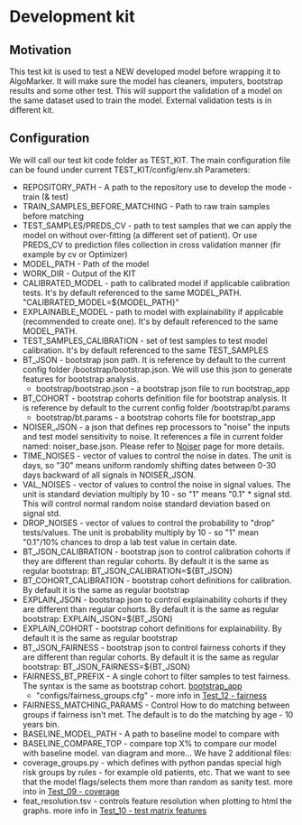 # Development kit

## Motivation
This test kit is used to test a NEW developed model before wrapping it to AlgoMarker.
It will make sure the model has cleaners, imputers, bootstrap results and some other test.
This will support the validation of a model on the same dataset used to train the model. External validation tests is in different kit.

## Configuration
We will call our test kit code folder as TEST_KIT.
The main configuration file can be found under current TEST_KIT/config/env.sh
Parameters:

- REPOSITORY_PATH - A path to the repository use to develop the mode - train (& test)
- TRAIN_SAMPLES_BEFORE_MATCHING - Path to raw train samples before matching
- TEST_SAMPLES/PREDS_CV - path to test samples that we can apply the model on without over-fitting (a different set of patient). Or use PREDS_CV to prediction files collection in cross validation manner (fir example by cv or Optimizer)
- MODEL_PATH - Path of the model
- WORK_DIR - Output of the KIT
- CALIBRATED_MODEL - path to calibrated model if applicable calibration tests. It's by default referenced to the same MODEL_PATH. "CALIBRATED_MODEL=${MODEL_PATH}"
- EXPLAINABLE_MODEL - path to model with explainability if applicable (recommended to create one). It's by default referenced to the same MODEL_PATH.
- TEST_SAMPLES_CALIBRATION - set of test samples to test model calibration. It's by default referenced to the same TEST_SAMPLES
- BT_JSON - bootstrap json path. It is reference by default to the current config folder /bootstrap/bootstrap.json. We will use this json to generate features for bootstrap analysis.
    - bootstrap/bootstrap.json - a bootstrap json file to run bootstrap_app
- BT_COHORT - bootstrap cohorts definition file for bootstrap analysis. It is reference by default to the current config folder /bootstrap/bt.params
    - bootstrap/bt.params - a bootstrap cohorts file for bootstrap_app
- NOISER_JSON - a json that defines rep processors to "noise" the inputs and test model sensitivity to noise. It references a file in current folder named: noiser_base.json. Please refer to [Noiser](../../../../Infrastructure%20C%20Library/01.Rep%20Processors%20Practical%20Guide/Noiser.md) page for more details.
- TIME_NOISES - vector of values to control the noise in dates. The unit is days, so "30" means uniform randomly shifting dates between 0-30 days backward of all signals in NOISER_JSON.
- VAL_NOISES - vector of values to control the noise in signal values. The unit is standard deviation multiply by 10 - so "1" means "0.1" * signal std. This will control normal random noise standard deviation based on signal std.
- DROP_NOISES - vector of values to control the probability to "drop" tests/values. The unit is probability multiply by 10 - so "1" mean "0.1"/10% chances to drop a lab test value in certain date.
- BT_JSON_CALIBRATION - bootstrap json to control calibration cohorts if they are different than regular cohorts. By default it is the same as regular bootstrap: BT_JSON_CALIBRATION=${BT_JSON}
- BT_COHORT_CALIBRATION - bootstrap cohort definitions for calibration. By default it is the same as regular bootstrap
- EXPLAIN_JSON - bootstrap json to control explainability cohorts if they are different than regular cohorts. By default it is the same as regular bootstrap: EXPLAIN_JSON=${BT_JSON}
- EXPLAIN_COHORT - bootstrap cohort definitions for explainability. By default it is the same as regular bootstrap
- BT_JSON_FAIRNESS - bootstrap json to control fairness cohorts if they are different than regular cohorts. By default it is the same as regular bootstrap: BT_JSON_FAIRNESS=${BT_JSON}
- FAIRNESS_BT_PREFIX - A single cohort to filter samples to test fairness. The syntax is the same as bootstrap cohort. [bootstrap_app](../../../bootstrap_app)
    - "configs/fairness_groups.cfg" - more info in [Test_12 - fairness](Test_12%20-%20fairness.md)
- FAIRNESS_MATCHING_PARAMS - Control How to do matching between groups if fairness isn't met. The default is to do the matching by age - 10 years bin.
- BASELINE_MODEL_PATH - A path to baseline model to compare with
- BASELINE_COMPARE_TOP - compare top X% to compare our model with baseline model. van diagram and more...
We have 2 additional files:
- coverage_groups.py - which defines with python pandas special high risk groups by rules - for example old patients, etc. That we want to see that the model flags/selects them more than random as sanity test. more into in [Test_09 - coverage](Test_09%20-%20coverage.md)
- feat_resolution.tsv - controls feature resolution when plotting to html the graphs. more info in [Test_10 - test matrix features](Test_10%20-%20test%20matrix%20features.md)
